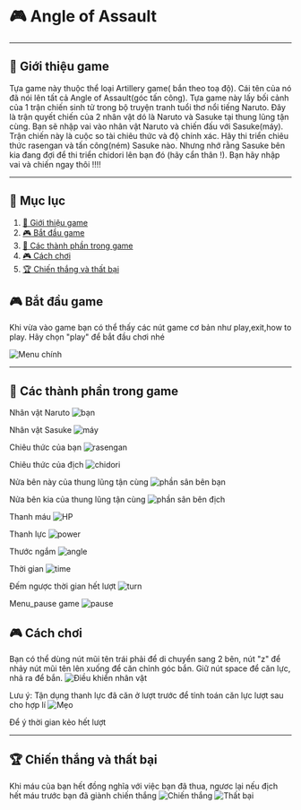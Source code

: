 # 🎮 Angle of Assault

---

## 👋 Giới thiệu game
Tựa game này thuộc thể loại Artillery game( bắn theo toạ độ). Cái tên của nó đã nói lên tất cả Angle of Assault(góc tấn công). Tựa game này lấy bối cảnh của 1 trận chiến sinh tử trong bộ truyện tranh tuổi thơ nổi tiếng
Naruto. Đây là trận quyết chiến của 2 nhân vật dó là Naruto và Sasuke tại thung lũng tận cùng. Bạn sẽ nhập vai vào nhân vật Naruto và chiến đấu với Sasuke(máy). Trận chiến này là cuộc so tài chiêu thức và độ chính xác. Hãy 
thi triển chiêu thức rasengan và tấn công(ném) Sasuke nào. Nhưng nhớ rằng Sasuke bên kia đang đợi để thi triển chidori lên bạn đó (hãy cẩn thân !).
Bạn hãy nhập vai và chiến ngay thôi !!!!


---

## 📑 Mục lục
1. [👋 Giới thiệu game](#-giới-thiệu-game)  
2. [🎮 Bắt đầu game](#-bắt-đầu-game)  
3. [🧩 Các thành phần trong game](#-các-thành-phần-trong-game)  
4. [🎮 Cách chơi](#-cách-chơi)  
5. [🏆 Chiến thắng và thất bại](#-chiến-thắng-và-thất-bại)

## 🎮 Bắt đầu game

Khi vừa vào game bạn có thể thấy các nút game cơ bản như play,exit,how to play. Hãy chọn "play" để bắt đầu chơi nhé

![Menu chính](Angle%20of%20Assault/readme/main_menu.png)  <!-- Thêm ảnh menu chính -->

---

## 🧩 Các thành phần trong game

Nhân vật Naruto
![bạn](Angle%20of%20Assault/readme/naruto.png)  

Nhân vật Sasuke
![máy](Angle%20of%20Assault/readme/sasuke.png)  

Chiêu thức của bạn
![rasengan](Angle%20of%20Assault/readme/rasengan.png)

Chiêu thức của địch
![chidori](Angle%20of%20Assault/readme/chidori.png)

Nửa bên này của thung lũng tận cùng
![phần sân bên bạn](Angle%20of%20Assault/readme/you.png)  

Nửa bên kia của thung lũng tận cùng
![phần sân bên địch](Angle%20of%20Assault/readme/bot.png)  

Thanh máu
![HP](Angle%20of%20Assault/readme/hp.png)

Thanh lực
![power](Angle%20of%20Assault/readme/power.png)

Thước ngắm
![angle](Angle%20of%20Assault/readme/angle.png)

Thời gian
![time](Angle%20of%20Assault/readme/time.png)

Đếm ngược thời gian hết lượt
![turn](Angle%20of%20Assault/readme/turn.png)

Menu_pause game
![pause](Angle%20of%20Assault/readme/pause.png)


## 🎮 Cách chơi

Bạn có thể dùng nút mũi tên trái phải để di chuyển sang 2 bên, nút "z" để nhảy
nút mũi tên lên xuống để căn chỉnh góc bắn.
Giữ nút space để căn lực, nhả ra để bắn.
![Điều khiển nhân vật](Angle%20of%20Assault/readme/how.png)  <!-- Thêm ảnh điều khiển nhân vật -->


Lưu ý:
Tận dụng thanh lực đã căn ở lượt trước để tính toán căn lực lượt sau cho hợp lí
![Mẹo](Angle%20of%20Assault/readme/.png)  <!-- Thêm ảnh điều khiển nhân vật -->

Để ý thời gian kẻo hết lượt


---

## 🏆 Chiến thắng và thất bại

Khi máu của bạn hết đồng nghĩa với việc bạn đã thua, ngươc lại nếu địch hết máu trước bạn đã giành chiến thắng
![Chiến thắng](Angle%20of%20Assault/readme/win.png)  <!-- Thêm ảnh chiến thắng -->
![Thất bại](Angle%20of%20Assault/readme/lose.png)  <!-- Thêm ảnh thất bại -->


